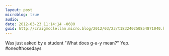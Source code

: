 ```yaml
---
layout: post
microblog: true
audio: 
date: 2012-03-23 11:14:14 -0600
guid: http://craigmcclellan.micro.blog/2012/03/23/t183240250854871040.html
---
```

Was just asked by a student "What does g-a-y mean?" Yep. #oneofthosedays
